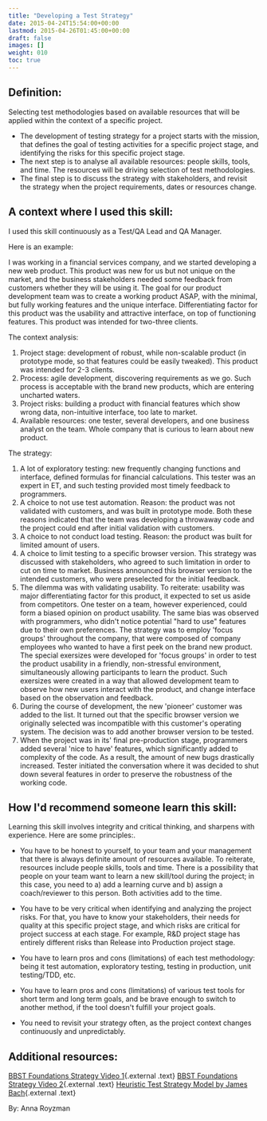```yaml
---
title: "Developing a Test Strategy"
date: 2015-04-24T15:54:00+00:00
lastmod: 2015-04-26T01:45:00+00:00
draft: false
images: []
weight: 010
toc: true
---
```


## Definition:


Selecting test methodologies based on available resources that will be applied within the context of a specific project.

-   The development of testing strategy for a project starts with the mission, that defines the goal of testing activities for a specific project stage, and identifying the risks for this specific project stage.
-   The next step is to analyse all available resources: people skills, tools, and time. The resources will be driving selection of test methodologies.
-   The final step is to discuss the strategy with stakeholders, and revisit the strategy when the project requirements, dates or resources change.

## A context where I used this skill:

I used this skill continuously as a Test/QA Lead and QA Manager.

Here is an example:

I was working in a financial services company, and we started developing a new web product.
This product was new for us but not unique on the market, and the business stakeholders needed some feedback from customers whether they will be using it.
The goal for our product development team was to create a working product ASAP, with the minimal, but fully working features and the unique interface.
Differentiating factor for this product was the usability and attractive interface, on top of functioning features.
This product was intended for two-three clients.

The context analysis:

1. Project stage: development of robust, while non-scalable product (in prototype mode, so that features could be easily tweaked). This product was intended for 2-3 clients.
2. Process: agile development, discovering requirements as we go. Such process is acceptable with the brand new products, which are entering uncharted waters.
3. Project risks: building a product with financial features which show wrong data, non-intuitive interface, too late to market.
4. Available resources: one tester, several developers, and one business analyst on the team. Whole company that is curious to learn about new product.

The strategy:

1. A lot of exploratory testing: new frequently changing functions and interface, defined formulas for financial calculations. This tester was an expert in ET, and such testing provided most timely feedback to programmers.
2. A choice to not use test automation. Reason: the product was not validated with customers, and was built in prototype mode. Both these reasons indicated that the team was developing a throwaway code and the project could end after initial validation with customers.
3. A choice to not conduct load testing. Reason: the product was built for limited amount of users.
4. A choice to limit testing to a specific browser version. This strategy was discussed with stakeholders, who agreed to such limitation in order to cut on time to market. Business announced this browser version to the intended customers, who were preselected for the initial feedback.
5. The dilemma was with validating usability. To reiterate: usability was major differentiating factor for this product, it expected to set us aside from competitors. One tester on a team, however experienced, could form a biased opinion on product usability. The same bias was observed with programmers, who didn't notice potential "hard to use" features due to their own preferences. The strategy was to employ 'focus groups' throughout the company, that were composed of company employees who wanted to have a first peek on the brand new product. The special exersizes were developed for 'focus groups' in order to test the product usability in a friendly, non-stressful environment, simultaneously allowing participants to learn the product. Such exersizes were created in a way that allowed development team to observe how new users interact with the product, and change interface based on the observation and feedback.
6. During the course of development, the new 'pioneer' customer was added to the list. It turned out that the specific browser version we originally selected was incompatible with this customer's operating system. The decision was to add another browser version to be tested.
7. When the project was in its' final pre-production stage, programmers added several 'nice to have' features, which significantly added to complexity of the code. As a result, the amount of new bugs drastically increased. Tester initiated the conversation where it was decided to shut down several features in order to preserve the robustness of the working code.

## How I'd recommend someone learn this skill:

Learning this skill involves integrity and critical thinking, and sharpens with experience.
Here are some principles:.

-   You have to be honest to yourself, to your team and your management that there is always definite amount of resources available. To reiterate, resources include people skills, tools and time. There is a possibility that people on your team want to learn a new skill/tool during the project; in this case, you need to a) add a learning curve and b) assign a coach/reviewer to this person. Both activities add to the time.

-   You have to be very critical when identifying and analyzing the project risks. For that, you have to know your stakeholders, their needs for quality at this specific project stage, and which risks are critical for project success at each stage. For example, R&D project stage has entirely different risks than Release into Production project stage.

-   You have to learn pros and cons (limitations) of each test methodology: being it test automation, exploratory testing, testing in production, unit testing/TDD, etc.

-   You have to learn pros and cons (limitations) of various test tools for short term and long term goals, and be brave enough to switch to another method, if the tool doesn't fulfill your project goals.

-   You need to revisit your strategy often, as the project context changes continuously and unpredictably.

## Additional resources:


[BBST Foundations Strategy Video 1](http://www.testingeducation.org/BBST/foundations/Lecture2aFoundations2010.mp4){.external
.text}
[BBST Foundations Strategy Video 2](http://www.testingeducation.org/BBST/foundations/Lecture2bFoundations2010.mp4){.external
.text}
[Heuristic Test Strategy Model by James Bach](http://www.satisfice.com/tools/htsm.pdf){.external .text}

By: Anna Royzman

